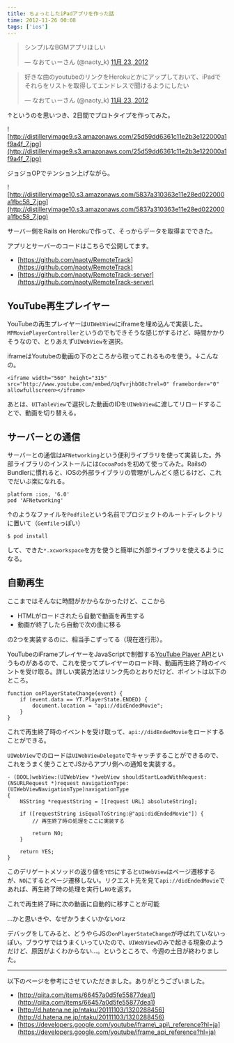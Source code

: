 ```yaml
---
title: ちょっとしたiPadアプリを作った話
time: 2012-11-26 00:08
tags: ['ios']
---
```


> シンプルなBGMアプリほしい
> 
> — なおてぃーさん (@naoty\_k) [11月 23, 2012](https://twitter.com/naoty_k/status/271989557321420800)

<script src="//platform.twitter.com/widgets.js" charset="utf-8"></script>

> 好きな曲のyoutubeのリンクをHerokuとかにアップしておいて、iPadでそれらをリストを取得してエンドレスで聞けるようにしたい
> 
> — なおてぃーさん (@naoty\_k) [11月 23, 2012](https://twitter.com/naoty_k/status/271989962881265664)

<script src="//platform.twitter.com/widgets.js" charset="utf-8"></script>

↑というのを思いつき、2日間でプロトタイプを作ってみた。

![http://distilleryimage9.s3.amazonaws.com/25d59dd6361c11e2b3e122000a1f9a4f_7.jpg](http://distilleryimage9.s3.amazonaws.com/25d59dd6361c11e2b3e122000a1f9a4f_7.jpg)

ジョジョOPでテンション上げながら。

![http://distilleryimage10.s3.amazonaws.com/5837a310363e11e28ed022000a1fbc58_7.jpg](http://distilleryimage10.s3.amazonaws.com/5837a310363e11e28ed022000a1fbc58_7.jpg)

サーバー側をRails on Herokuで作って、そっからデータを取得までできた。

アプリとサーバーのコードはこちらで公開してます。

- [https://github.com/naoty/RemoteTrack](https://github.com/naoty/RemoteTrack)
- [https://github.com/naoty/RemoteTrack-server](https://github.com/naoty/RemoteTrack-server)

## YouTube再生プレイヤー

YouTubeの再生プレイヤーは`UIWebView`にiframeを埋め込んで実装した。`MPMoviePlayerController`というのでもできそうな感じがするけど、時間かかりそうなので、とりあえず`UIWebView`を選択。

iframeはYoutubeの動画の下のところから取ってこれるものを使う。↓こんなの。

```
<iframe width="560" height="315" src="http://www.youtube.com/embed/UqFvrjhbO8c?rel=0" frameborder="0" allowfullscreen></iframe>
```

あとは、`UITableView`で選択した動画のIDを`UIWebView`に渡してリロードすることで、動画を切り替える。

## サーバーとの通信

サーバーとの通信は`AFNetworking`という便利ライブラリを使って実装した。外部ライブラリのインストールには`CocoaPods`を初めて使ってみた。RailsのBundlerに慣れると、iOSの外部ライブラリの管理がしんどく感じるけど、これでだいぶ楽になれる。

```
platform :ios, '6.0'
pod 'AFNetworking'
```

↑のようなファイルを`Podfile`という名前でプロジェクトのルートディレクトリに置いて（`Gemfile`っぽい）

```
$ pod install
```

して、できた`*.xcworkspace`を方を使うと簡単に外部ライブラリを使えるようになる。

## 自動再生

ここまではそんなに時間がかからなかったけど、ここから

- HTMLがロードされたら自動で動画を再生する
- 動画が終了したら自動で次の曲に移る

の2つを実装するのに、相当手こずってる（現在進行形）。

YouTubeのiFrameプレイヤーをJavaScriptで制御する[YouTube Player API](https://developers.google.com/youtube/iframe_api_reference?hl=ja)というものがあるので、これを使ってプレイヤーのロード時、動画再生終了時のイベントを受け取る。詳しい実装方法はリンク先のとおりだけど、ポイントは以下のところ。

```
function onPlayerStateChange(event) {
    if (event.data == YT.PlayerState.ENDED) {
        document.location = "api://didEndedMovie";
    }
}
```

これで再生終了時のイベントを受け取って、`api://didEndedMovie`をロードすることができる。

`UIWebView`でのロードは`UIWebViewDelegate`でキャッチすることができるので、これをうまく使うことでJSからアプリ側への通知を実装する。

```
- (BOOL)webView:(UIWebView *)webView shouldStartLoadWithRequest:(NSURLRequest *)request navigationType:(UIWebViewNavigationType)navigationType
{
    NSString *requestString = [[request URL] absoluteString];

    if ([requestString isEqualToString:@"api:didEndedMovie"]) {
        // 再生終了時の処理をここに実装する

        return NO;
    }

    return YES;
}
```

このデリゲートメソッドの返り値を`YES`にすると`UIWebView`はページ遷移するが、`NO`にするとページ遷移しない。リクエスト先を見て`api://didEndedMovie`であれば、再生終了時の処理を実行し`NO`を返す。

これで再生終了時に次の動画に自動的に移すことが可能

…かと思いきや、なぜかうまくいかないorz

デバッグをしてみると、どうやらJSの`onPlayerStateChange`が呼ばれていないっぽい。ブラウザではうまくいっていたので、`UIWebView`のみで起きる現象のようだけど、原因がよくわからない…。というところで、今週の土日が終わりました。

* * *

以下のページを参考にさせていただきました。ありがとうございました。

- [http://qiita.com/items/66457a0d5fe55877dea1](http://qiita.com/items/66457a0d5fe55877dea1)
- [http://d.hatena.ne.jp/ntaku/20111103/1320288456](http://d.hatena.ne.jp/ntaku/20111103/1320288456)
- [https://developers.google.com/youtube/iframe\_api\_reference?hl=ja](https://developers.google.com/youtube/iframe_api_reference?hl=ja)
